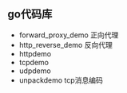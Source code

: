 ## go代码库 

- forward_proxy_demo 正向代理
- http_reverse_demo 反向代理
- httpdemo    
- tcpdemo  
- udpdemo        
- unpackdemo tcp消息编码




